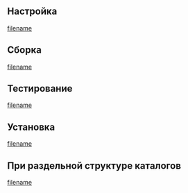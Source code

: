 <pkg :name="'gzip'" instsize showsbu2></pkg>

## Настройка

[filename](../packages/core/gzip/configure ':include')

## Сборка

[filename](../packages/core/gzip/build ':include')

## Тестирование

[filename](../packages/core/gzip/test ':include')

## Установка

[filename](../packages/core/gzip/install ':include')

## При раздельной структуре каталогов

[filename](../packages/core/gzip/cldirs ':include')

<script>
	new Vue({ el: '#main' })
</script>

